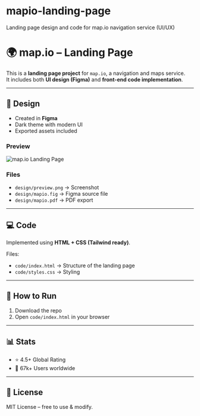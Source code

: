 # mapio-landing-page
Landing page design and code for map.io navigation service (UI/UX)
# 🌍 map.io – Landing Page  

This is a **landing page project** for `map.io`, a navigation and maps service.  
It includes both **UI design (Figma)** and **front-end code implementation**.  

---

## 🎨 Design  

- Created in **Figma**  
- Dark theme with modern UI  
- Exported assets included  

### Preview  
![map.io Landing Page](./design/preview.png)  

### Files  
- `design/preview.png` → Screenshot  
- `design/mapio.fig` → Figma source file  
- `design/mapio.pdf` → PDF export  

---

## 💻 Code  

Implemented using **HTML + CSS (Tailwind ready)**.  

Files:  
- `code/index.html` → Structure of the landing page  
- `code/styles.css` → Styling  

---

## 🚀 How to Run  

1. Download the repo  
2. Open `code/index.html` in your browser  

---

## 📊 Stats  

- ⭐ 4.5+ Global Rating  
- 👥 67k+ Users worldwide  

---

## 📜 License  

MIT License – free to use & modify.  

